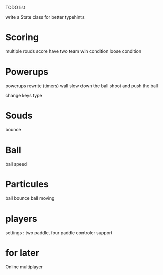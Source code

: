 TODO list


write a State class for better typehints


# Scoring
multiple rouds
score
have two team
win condition
loose condition



# Powerups
powerups rewrite (timers)
wall slow down the ball
shoot and push the ball

change keys type


# Souds
bounce



# Ball
ball
speed


# Particules
ball bounce
ball moving


# players
settings : two paddle, four paddle
controler support


# for later
Online multiplayer

